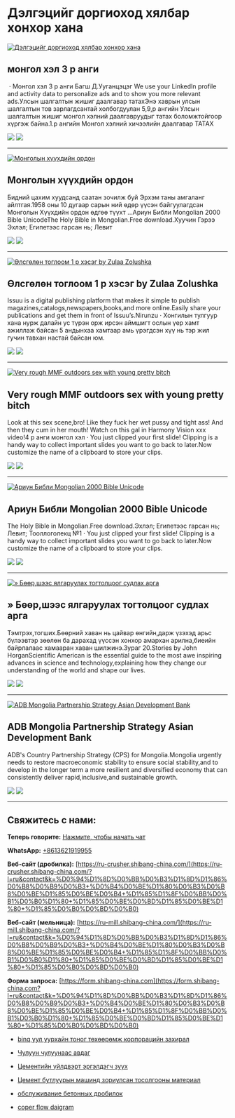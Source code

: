 # Дэлгэцийг доргиоход хялбар хонхор хана

<a href="https://swt.shibang-china.com/?l=ru&img&k=%D0%94%D1%8D%D0%BB%D0%B3%D1%8D%D1%86%D0%B8%D0%B9%D0%B3+%D0%B4%D0%BE%D1%80%D0%B3%D0%B8%D0%BE%D1%85%D0%BE%D0%B4+%D1%85%D1%8F%D0%BB%D0%B1%D0%B0%D1%80+%D1%85%D0%BE%D0%BD%D1%85%D0%BE%D1%80+%D1%85%D0%B0%D0%BD%D0%B0" target="_blank">![Дэлгэцийг доргиоход хялбар хонхор хана](http://static.shibang-china.com/all-800x300/33.jpg)</a>

## монгол хэл 3 р анги
&nbsp;&#0183;&#32;Монгол хэл 3 р анги Багш Д.Ууганцэцэг We use your LinkedIn profile and activity data to personalize ads and to show you more relevant ads.Улсын шалгалтын жишиг даалгавар татахЭнэ хаврын улсын шалгалтын тов зарлагдсантай холбогдуулан 5,9,р ангийн Улсын шалгалтын жишиг монгол хэлний даалгавруудыг татах боломжтойгоор хүргэж байна.1.р ангийн Монгол хэлний хичээлийн даалгавар ТАТАХ


<a href="https://whatsapp.shibangsoft.com/WhatsApp.php" target="_blank" title="WhatsApp">![](http://static.shibang-china.com/icon/whatsapp.png)</a> <a href="https://swt.shibang-china.com/?l=ru&icon&k=%D0%94%D1%8D%D0%BB%D0%B3%D1%8D%D1%86%D0%B8%D0%B9%D0%B3+%D0%B4%D0%BE%D1%80%D0%B3%D0%B8%D0%BE%D1%85%D0%BE%D0%B4+%D1%85%D1%8F%D0%BB%D0%B1%D0%B0%D1%80+%D1%85%D0%BE%D0%BD%D1%85%D0%BE%D1%80+%D1%85%D0%B0%D0%BD%D0%B0" target="_blank">![](http://static.shibang-china.com/icon/chat-ru.png)</a>

---

<a href="https://swt.shibang-china.com/?l=ru&img&k=%D0%94%D1%8D%D0%BB%D0%B3%D1%8D%D1%86%D0%B8%D0%B9%D0%B3+%D0%B4%D0%BE%D1%80%D0%B3%D0%B8%D0%BE%D1%85%D0%BE%D0%B4+%D1%85%D1%8F%D0%BB%D0%B1%D0%B0%D1%80+%D1%85%D0%BE%D0%BD%D1%85%D0%BE%D1%80+%D1%85%D0%B0%D0%BD%D0%B0" target="_blank">![Монголын хүүхдийн ордон](http://static.shibang-china.com/all-800x300/792.jpg)</a>

## Монголын хүүхдийн ордон
Бидний цахим хуудсанд саатан зочилж буй Эрхэм таны амгаланг айлтгая.1958 оны 10 дугаар сарын ний өдөр үүсэн байгуулагдсан Монголын Хүүхдийн ордон өдгөө түүхт …Ариун Библи Mongolian 2000 Bible UnicodeThe Holy Bible in Mongolian.Free download.Хуучин Гэрээ Эхлэл; Египетээс гарсан нь; Левит


<a href="https://whatsapp.shibangsoft.com/WhatsApp.php" target="_blank" title="WhatsApp">![](http://static.shibang-china.com/icon/whatsapp.png)</a> <a href="https://swt.shibang-china.com/?l=ru&icon&k=%D0%94%D1%8D%D0%BB%D0%B3%D1%8D%D1%86%D0%B8%D0%B9%D0%B3+%D0%B4%D0%BE%D1%80%D0%B3%D0%B8%D0%BE%D1%85%D0%BE%D0%B4+%D1%85%D1%8F%D0%BB%D0%B1%D0%B0%D1%80+%D1%85%D0%BE%D0%BD%D1%85%D0%BE%D1%80+%D1%85%D0%B0%D0%BD%D0%B0" target="_blank">![](http://static.shibang-china.com/icon/chat-ru.png)</a>

---

<a href="https://swt.shibang-china.com/?l=ru&img&k=%D0%94%D1%8D%D0%BB%D0%B3%D1%8D%D1%86%D0%B8%D0%B9%D0%B3+%D0%B4%D0%BE%D1%80%D0%B3%D0%B8%D0%BE%D1%85%D0%BE%D0%B4+%D1%85%D1%8F%D0%BB%D0%B1%D0%B0%D1%80+%D1%85%D0%BE%D0%BD%D1%85%D0%BE%D1%80+%D1%85%D0%B0%D0%BD%D0%B0" target="_blank">![Өлсгөлөн тоглоом 1 р хэсэг by Zulaa Zolushka](http://static.shibang-china.com/all-800x300/1062.jpg)</a>

## Өлсгөлөн тоглоом 1 р хэсэг by Zulaa Zolushka
Issuu is a digital publishing platform that makes it simple to publish magazines,catalogs,newspapers,books,and more online.Easily share your publications and get them in front of Issuu’s.Nirunzu&nbsp;&#0183;&#32;Хонгилын тулгуур хана нурж далайн ус түрэн орж ирсэн аймшигт ослын үер хамт ажиллаж байсан 5 андынхаа хамтаар амь үрэгдсэн хүү нь тэр жил гучин тавхан настай байсан юм.


<a href="https://whatsapp.shibangsoft.com/WhatsApp.php" target="_blank" title="WhatsApp">![](http://static.shibang-china.com/icon/whatsapp.png)</a> <a href="https://swt.shibang-china.com/?l=ru&icon&k=%D0%94%D1%8D%D0%BB%D0%B3%D1%8D%D1%86%D0%B8%D0%B9%D0%B3+%D0%B4%D0%BE%D1%80%D0%B3%D0%B8%D0%BE%D1%85%D0%BE%D0%B4+%D1%85%D1%8F%D0%BB%D0%B1%D0%B0%D1%80+%D1%85%D0%BE%D0%BD%D1%85%D0%BE%D1%80+%D1%85%D0%B0%D0%BD%D0%B0" target="_blank">![](http://static.shibang-china.com/icon/chat-ru.png)</a>

---

<a href="https://swt.shibang-china.com/?l=ru&img&k=%D0%94%D1%8D%D0%BB%D0%B3%D1%8D%D1%86%D0%B8%D0%B9%D0%B3+%D0%B4%D0%BE%D1%80%D0%B3%D0%B8%D0%BE%D1%85%D0%BE%D0%B4+%D1%85%D1%8F%D0%BB%D0%B1%D0%B0%D1%80+%D1%85%D0%BE%D0%BD%D1%85%D0%BE%D1%80+%D1%85%D0%B0%D0%BD%D0%B0" target="_blank">![Very rough MMF outdoors sex with young pretty bitch](http://static.shibang-china.com/all-800x300/861.jpg)</a>

## Very rough MMF outdoors sex with young pretty bitch
Look at this sex scene,bro! Like they fuck her wet pussy and tight ass! And then they cum in her mouth! Watch on this gal in Harmony Vision xxx video!4 р анги монгол хэл&nbsp;&#0183;&#32;You just clipped your first slide! Clipping is a handy way to collect important slides you want to go back to later.Now customize the name of a clipboard to store your clips.


<a href="https://whatsapp.shibangsoft.com/WhatsApp.php" target="_blank" title="WhatsApp">![](http://static.shibang-china.com/icon/whatsapp.png)</a> <a href="https://swt.shibang-china.com/?l=ru&icon&k=%D0%94%D1%8D%D0%BB%D0%B3%D1%8D%D1%86%D0%B8%D0%B9%D0%B3+%D0%B4%D0%BE%D1%80%D0%B3%D0%B8%D0%BE%D1%85%D0%BE%D0%B4+%D1%85%D1%8F%D0%BB%D0%B1%D0%B0%D1%80+%D1%85%D0%BE%D0%BD%D1%85%D0%BE%D1%80+%D1%85%D0%B0%D0%BD%D0%B0" target="_blank">![](http://static.shibang-china.com/icon/chat-ru.png)</a>

---

<a href="https://swt.shibang-china.com/?l=ru&img&k=%D0%94%D1%8D%D0%BB%D0%B3%D1%8D%D1%86%D0%B8%D0%B9%D0%B3+%D0%B4%D0%BE%D1%80%D0%B3%D0%B8%D0%BE%D1%85%D0%BE%D0%B4+%D1%85%D1%8F%D0%BB%D0%B1%D0%B0%D1%80+%D1%85%D0%BE%D0%BD%D1%85%D0%BE%D1%80+%D1%85%D0%B0%D0%BD%D0%B0" target="_blank">![Ариун Библи Mongolian 2000 Bible Unicode](http://static.shibang-china.com/all-800x300/890.jpg)</a>

## Ариун Библи Mongolian 2000 Bible Unicode
The Holy Bible in Mongolian.Free download.Эхлэл; Египетээс гарсан нь; Левит; Тооллоголекц №1&nbsp;&#0183;&#32;You just clipped your first slide! Clipping is a handy way to collect important slides you want to go back to later.Now customize the name of a clipboard to store your clips.


<a href="https://whatsapp.shibangsoft.com/WhatsApp.php" target="_blank" title="WhatsApp">![](http://static.shibang-china.com/icon/whatsapp.png)</a> <a href="https://swt.shibang-china.com/?l=ru&icon&k=%D0%94%D1%8D%D0%BB%D0%B3%D1%8D%D1%86%D0%B8%D0%B9%D0%B3+%D0%B4%D0%BE%D1%80%D0%B3%D0%B8%D0%BE%D1%85%D0%BE%D0%B4+%D1%85%D1%8F%D0%BB%D0%B1%D0%B0%D1%80+%D1%85%D0%BE%D0%BD%D1%85%D0%BE%D1%80+%D1%85%D0%B0%D0%BD%D0%B0" target="_blank">![](http://static.shibang-china.com/icon/chat-ru.png)</a>

---

<a href="https://swt.shibang-china.com/?l=ru&img&k=%D0%94%D1%8D%D0%BB%D0%B3%D1%8D%D1%86%D0%B8%D0%B9%D0%B3+%D0%B4%D0%BE%D1%80%D0%B3%D0%B8%D0%BE%D1%85%D0%BE%D0%B4+%D1%85%D1%8F%D0%BB%D0%B1%D0%B0%D1%80+%D1%85%D0%BE%D0%BD%D1%85%D0%BE%D1%80+%D1%85%D0%B0%D0%BD%D0%B0" target="_blank">![&#187; Бөөр,шээс ялгаруулах тогтолцоог судлах арга](http://static.shibang-china.com/all-800x300/895.jpg)</a>

## &#187; Бөөр,шээс ялгаруулах тогтолцоог судлах арга
Тэмтрэх,тогших.Бөөрний хаван нь цайвар өнгийн,дарж үзэхэд арьс бүлээвтэр зөөлөн ба дарахад үүссэн хонхор амархан арилна,биеийн байрлалаас хамааран хаван шилжинэ.Зураг 20.Stories by John HorganScientific American is the essential guide to the most awe inspiring advances in science and technology,explaining how they change our understanding of the world and shape our lives.


<a href="https://whatsapp.shibangsoft.com/WhatsApp.php" target="_blank" title="WhatsApp">![](http://static.shibang-china.com/icon/whatsapp.png)</a> <a href="https://swt.shibang-china.com/?l=ru&icon&k=%D0%94%D1%8D%D0%BB%D0%B3%D1%8D%D1%86%D0%B8%D0%B9%D0%B3+%D0%B4%D0%BE%D1%80%D0%B3%D0%B8%D0%BE%D1%85%D0%BE%D0%B4+%D1%85%D1%8F%D0%BB%D0%B1%D0%B0%D1%80+%D1%85%D0%BE%D0%BD%D1%85%D0%BE%D1%80+%D1%85%D0%B0%D0%BD%D0%B0" target="_blank">![](http://static.shibang-china.com/icon/chat-ru.png)</a>

---

<a href="https://swt.shibang-china.com/?l=ru&img&k=%D0%94%D1%8D%D0%BB%D0%B3%D1%8D%D1%86%D0%B8%D0%B9%D0%B3+%D0%B4%D0%BE%D1%80%D0%B3%D0%B8%D0%BE%D1%85%D0%BE%D0%B4+%D1%85%D1%8F%D0%BB%D0%B1%D0%B0%D1%80+%D1%85%D0%BE%D0%BD%D1%85%D0%BE%D1%80+%D1%85%D0%B0%D0%BD%D0%B0" target="_blank">![ADB Mongolia Partnership Strategy Asian Development Bank](http://static.shibang-china.com/all-800x300/672.jpg)</a>

## ADB Mongolia Partnership Strategy Asian Development Bank
ADB's Country Partnership Strategy (CPS) for Mongolia.Mongolia urgently needs to restore macroeconomic stability to ensure social stability,and to develop in the longer term a more resilient and diversified economy that can consistently deliver rapid,inclusive,and sustainable growth.

<a href="https://whatsapp.shibangsoft.com/WhatsApp.php" target="_blank" title="WhatsApp">![](http://static.shibang-china.com/icon/whatsapp.png)</a> <a href="https://swt.shibang-china.com/?l=ru&icon&k=%D0%94%D1%8D%D0%BB%D0%B3%D1%8D%D1%86%D0%B8%D0%B9%D0%B3+%D0%B4%D0%BE%D1%80%D0%B3%D0%B8%D0%BE%D1%85%D0%BE%D0%B4+%D1%85%D1%8F%D0%BB%D0%B1%D0%B0%D1%80+%D1%85%D0%BE%D0%BD%D1%85%D0%BE%D1%80+%D1%85%D0%B0%D0%BD%D0%B0" target="_blank">![](http://static.shibang-china.com/icon/chat-ru.png)</a>

---
## Свяжитесь с нами:

**Теперь говорите:** [Нажмите, чтобы начать чат](https://swt.shibang-china.com?l=ru&contact&k=%D0%94%D1%8D%D0%BB%D0%B3%D1%8D%D1%86%D0%B8%D0%B9%D0%B3+%D0%B4%D0%BE%D1%80%D0%B3%D0%B8%D0%BE%D1%85%D0%BE%D0%B4+%D1%85%D1%8F%D0%BB%D0%B1%D0%B0%D1%80+%D1%85%D0%BE%D0%BD%D1%85%D0%BE%D1%80+%D1%85%D0%B0%D0%BD%D0%B0)

**WhatsApp:**  [+8613621919955](https://whatsapp.shibangsoft.com/WhatsApp.php)

**Веб-сайт (дробилка):** [https://ru-crusher.shibang-china.com/](https://ru-crusher.shibang-china.com/?l=ru&contact&k=%D0%94%D1%8D%D0%BB%D0%B3%D1%8D%D1%86%D0%B8%D0%B9%D0%B3+%D0%B4%D0%BE%D1%80%D0%B3%D0%B8%D0%BE%D1%85%D0%BE%D0%B4+%D1%85%D1%8F%D0%BB%D0%B1%D0%B0%D1%80+%D1%85%D0%BE%D0%BD%D1%85%D0%BE%D1%80+%D1%85%D0%B0%D0%BD%D0%B0)

**Веб-сайт (мельница):** [https://ru-mill.shibang-china.com/](https://ru-mill.shibang-china.com/?l=ru&contact&k=%D0%94%D1%8D%D0%BB%D0%B3%D1%8D%D1%86%D0%B8%D0%B9%D0%B3+%D0%B4%D0%BE%D1%80%D0%B3%D0%B8%D0%BE%D1%85%D0%BE%D0%B4+%D1%85%D1%8F%D0%BB%D0%B1%D0%B0%D1%80+%D1%85%D0%BE%D0%BD%D1%85%D0%BE%D1%80+%D1%85%D0%B0%D0%BD%D0%B0)

**Форма запроса:** [https://form.shibang-china.com](https://form.shibang-china.com?l=ru&contact&k=%D0%94%D1%8D%D0%BB%D0%B3%D1%8D%D1%86%D0%B8%D0%B9%D0%B3+%D0%B4%D0%BE%D1%80%D0%B3%D0%B8%D0%BE%D1%85%D0%BE%D0%B4+%D1%85%D1%8F%D0%BB%D0%B1%D0%B0%D1%80+%D1%85%D0%BE%D0%BD%D1%85%D0%BE%D1%80+%D1%85%D0%B0%D0%BD%D0%B0)

* [binq уул уурхайн тоног төхөөрөмж корпорацийн захирал](../129/binq%20%D1%83%D1%83%D0%BB%20%D1%83%D1%83%D1%80%D1%85%D0%B0%D0%B9%D0%BD%20%D1%82%D0%BE%D0%BD%D0%BE%D0%B3%20%D1%82%D3%A9%D1%85%D3%A9%D3%A9%D1%80%D3%A9%D0%BC%D0%B6%20%D0%BA%D0%BE%D1%80%D0%BF%D0%BE%D1%80%D0%B0%D1%86%D0%B8%D0%B9%D0%BD%20%D0%B7%D0%B0%D1%85%D0%B8%D1%80%D0%B0%D0%BB.md)

* [Чулуун чулуунаас авдаг](../127/%D0%A7%D1%83%D0%BB%D1%83%D1%83%D0%BD%20%D1%87%D1%83%D0%BB%D1%83%D1%83%D0%BD%D0%B0%D0%B0%D1%81%20%D0%B0%D0%B2%D0%B4%D0%B0%D0%B3.md)

* [Цементийн үйлдвэрт эргэлдэгч зуух](../129/%D0%A6%D0%B5%D0%BC%D0%B5%D0%BD%D1%82%D0%B8%D0%B9%D0%BD%20%D2%AF%D0%B9%D0%BB%D0%B4%D0%B2%D1%8D%D1%80%D1%82%20%D1%8D%D1%80%D0%B3%D1%8D%D0%BB%D0%B4%D1%8D%D0%B3%D1%87%20%D0%B7%D1%83%D1%83%D1%85.md)

* [Цемент бутлуурын машинд зориулсан тосолгооны материал](../126/%D0%A6%D0%B5%D0%BC%D0%B5%D0%BD%D1%82%20%D0%B1%D1%83%D1%82%D0%BB%D1%83%D1%83%D1%80%D1%8B%D0%BD%20%D0%BC%D0%B0%D1%88%D0%B8%D0%BD%D0%B4%20%D0%B7%D0%BE%D1%80%D0%B8%D1%83%D0%BB%D1%81%D0%B0%D0%BD%20%D1%82%D0%BE%D1%81%D0%BE%D0%BB%D0%B3%D0%BE%D0%BE%D0%BD%D1%8B%20%D0%BC%D0%B0%D1%82%D0%B5%D1%80%D0%B8%D0%B0%D0%BB.md)

* [обслуживание бетонных дробилок](../130/%D0%BE%D0%B1%D1%81%D0%BB%D1%83%D0%B6%D0%B8%D0%B2%D0%B0%D0%BD%D0%B8%D0%B5%20%D0%B1%D0%B5%D1%82%D0%BE%D0%BD%D0%BD%D1%8B%D1%85%20%D0%B4%D1%80%D0%BE%D0%B1%D0%B8%D0%BB%D0%BE%D0%BA.md)

* [coper flow daigram](../130/coper%20flow%20daigram.md)